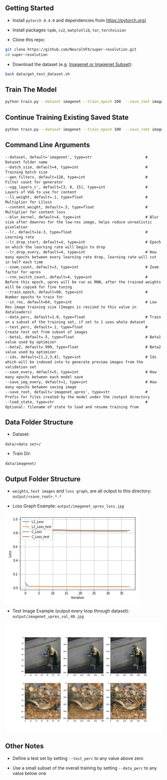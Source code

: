 
## Getting Started
- Install `pytorch 0.4.0` and dependencies from https://pytorch.org/
- Install packages `tqdm`, `cv2`, `matplotlib`, `tar`, `torchvision`

- Clone this repo:
```bash
git clone https://github.com/NeuralVFX/super-resolution.git
cd super-resolution
```
- Download the dataset (e.g. [Imagenet or Imagenet Subset](http://pjreddie.com/media/files/VOCtrainval_06-Nov-2007.tar)):
```bash
bash data/get_test_dataset.sh
```

## Train The Model
```bash
python train.py --dataset imagenet --train_epoch 100  --save_root imagenet_upres
```

## Continue Training Existing Saved State
```bash
python train.py --dataset imagenet --train_epoch 100  --save_root imagenet_upres  --load_state output/imagenet_upres_3.json
```

## Command Line Arguments
```
--dataset, default='imagenet', type=str                        # Dataset folder name
--batch_size, default=4, type=int                              # Training batch size
--gen_filters, default=128, type=int                           # Filter count for generator
--vgg_layers_c', default=[3, 8, 15], type=int                  # Layers of VGG to use for content
--l1_weight, default=.1, type=float                            # Multiplier for L1loss
--content_weight, default=.5, type=float                       # Multiplier for content loss
--blur_kernel, default=4, type=int                             # Blur size after downres for the low-res image, helps reduce unrealistic pixelation
--lr, default=1e-3, type=float                                 # Learning rate
--lr_drop_start, default=4, type=int                           # Epoch on which the learning rate will begin to drop
--lr_drop_every, default=4, type=int                           # How many epochs between every learning rate drop, learning rate will cut in half each time
--zoom_count, default=3, type=int                              # Zoom factor for upres
--rnn_switch_count, default=4, type=int                        # Before this epoch, upres will be run as RNN, after the trained weights will be copied for fine tuning
--train_epoch, default=60, type=int                            # Number epochs to train for
--in_res, default=64, type=int                                 # Low Res image training size (Images is resized to this value in dataloaders)
--data_perc, default=1.0, type=float                           # Train on a subset of the training set, if set to 1 uses whole dataset
--test_perc, default=.1, type=float                            # Create test set from subset of images
--beta1, default=.5, type=float                                # Beta1 value used by optimizer
--beta2, default=.999, type=float                              # Beta2 value used by optimizer
--ids, default=[1,2,3,4], type=int                             # Ids which will be indexed into to generate preview images from the validation set
--save_every, default=5, type=int                              # How many epochs between each model save
--save_img_every, default=1, type=int                          # How many epochs between saving image
--save_root, default='imagenet_upres', type=str                # Prefix for files created by the model under the /output directory
--load_state, type=str                                         # Optional: filename of state to load and resume training from
```

## Data Folder Structure

- Dataset:

`data/<data set>/`

- Train Dir:

`data/imagenet/`

## Output Folder Structure

- `weights`, `test images` and `loss graph`, are all output to this directory: `output/<save_root>_*.*`

- Loss Graph Example: `output/imagenet_upres_loss.jpg`

![](output/imagenet_upres_loss.jpg)

- Test Image Example (output every loop through dataset): `output/imagenet_upres_val_40.jpg`

![](output/imagenet_upres_val_40.jpg)

## Other Notes

- Define a test set by setting `--test_perc` to any value above zero

- Use a small subset of the overall training by setting `--data_perc` to any value below one

